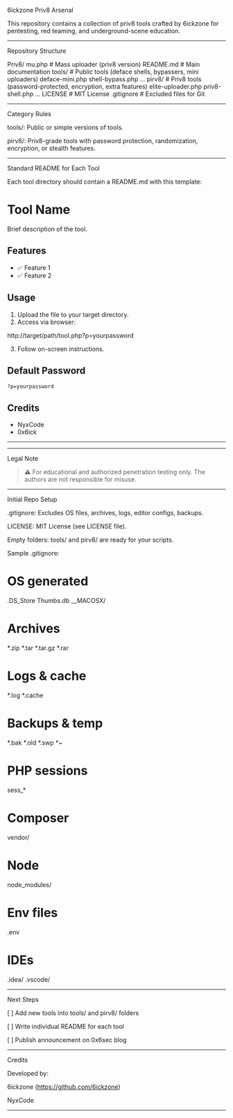 6ickzone Priv8 Arsenal

This repository contains a collection of priv8 tools crafted by 6ickzone for pentesting, red teaming, and underground-scene education.


---

Repository Structure

Priv8/
  mu.php          # Mass uploader (priv8 version)
  README.md       # Main documentation
  tools/          # Public tools (deface shells, bypassers, mini uploaders)
    deface-mini.php
    shell-bypass.php
    ...
  pirv8/          # Priv8 tools (password-protected, encryption, extra features)
    elite-uploader.php
    priv8-shell.php
    ...
  LICENSE         # MIT License
  .gitignore      # Excluded files for Git


---

Category Rules

tools/: Public or simple versions of tools.

pirv8/: Priv8-grade tools with password protection, randomization, encryption, or stealth features.



---

Standard README for Each Tool

Each tool directory should contain a README.md with this template:

# Tool Name

Brief description of the tool.

## Features
- ✅ Feature 1
- ✅ Feature 2

## Usage
1. Upload the file to your target directory.
2. Access via browser:

http://target/path/tool.php?p=yourpassword

3. Follow on-screen instructions.

## Default Password
`?p=yourpassword`

## Credits
- NyxCode
- 0x6ick

---


---

Legal Note

> ⚠️ For educational and authorized penetration testing only. The authors are not responsible for misuse.




---

Initial Repo Setup

.gitignore: Excludes OS files, archives, logs, editor configs, backups.

LICENSE: MIT License (see LICENSE file).

Empty folders: tools/ and pirv8/ are ready for your scripts.


Sample .gitignore:

# OS generated
.DS_Store
Thumbs.db
__MACOSX/

# Archives
*.zip
*.tar
*.tar.gz
*.rar

# Logs & cache
*.log
*.cache

# Backups & temp
*.bak
*.old
*.swp
*~

# PHP sessions
sess_*

# Composer
vendor/

# Node
node_modules/

# Env files
.env

# IDEs
.idea/
.vscode/


---

Next Steps

[ ] Add new tools into tools/ and pirv8/ folders

[ ] Write individual README for each tool

[ ] Publish announcement on 0x6sec blog



---

Credits

Developed by:

6ickzone (https://github.com/6ickzone)

NyxCode



---

